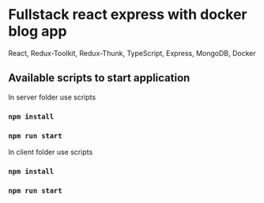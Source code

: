# Fullstack react express with docker blog app

React, Redux-Toolkit, Redux-Thunk, TypeScript, Express, MongoDB, Docker

## Available scripts to start application

In server folder use scripts

### `npm install`

### `npm run start`

In client folder use scripts

### `npm install`

### `npm run start`
